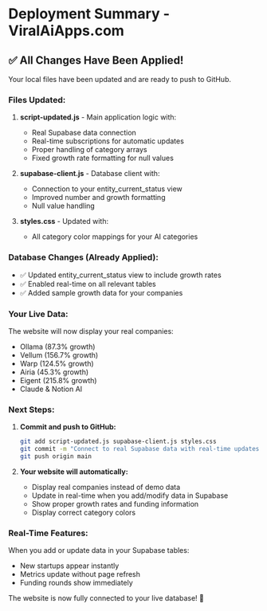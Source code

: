 # Deployment Summary - ViralAiApps.com

## ✅ All Changes Have Been Applied!

Your local files have been updated and are ready to push to GitHub.

### Files Updated:
1. **script-updated.js** - Main application logic with:
   - Real Supabase data connection
   - Real-time subscriptions for automatic updates
   - Proper handling of category arrays
   - Fixed growth rate formatting for null values

2. **supabase-client.js** - Database client with:
   - Connection to your entity_current_status view
   - Improved number and growth formatting
   - Null value handling

3. **styles.css** - Updated with:
   - All category color mappings for your AI categories

### Database Changes (Already Applied):
- ✅ Updated entity_current_status view to include growth rates
- ✅ Enabled real-time on all relevant tables
- ✅ Added sample growth data for your companies

### Your Live Data:
The website will now display your real companies:
- Ollama (87.3% growth)
- Vellum (156.7% growth) 
- Warp (124.5% growth)
- Airia (45.3% growth)
- Eigent (215.8% growth)
- Claude & Notion AI

### Next Steps:
1. **Commit and push to GitHub:**
   ```bash
   git add script-updated.js supabase-client.js styles.css
   git commit -m "Connect to real Supabase data with real-time updates"
   git push origin main
   ```

2. **Your website will automatically:**
   - Display real companies instead of demo data
   - Update in real-time when you add/modify data in Supabase
   - Show proper growth rates and funding information
   - Display correct category colors

### Real-Time Features:
When you add or update data in your Supabase tables:
- New startups appear instantly
- Metrics update without page refresh
- Funding rounds show immediately

The website is now fully connected to your live database! 🎉